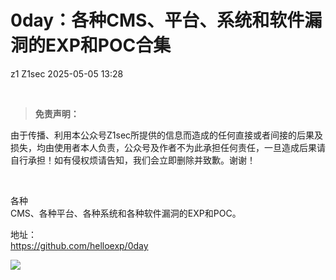 #  0day：各种CMS、平台、系统和软件漏洞的EXP和POC合集   
z1  Z1sec   2025-05-05 13:28  
  
   
  
> **免责声明：**  
  
由于传播、利用本公众号Z1sec所提供的信息而造成的任何直接或者间接的后果及损失，均由使用者本人负责，公众号及作者不为此承担任何责任，一旦造成后果请自行承担！如有侵权烦请告知，我们会立即删除并致歉。谢谢！  
  
  
   
  
各种  
CMS、各种平台、各种系统和各种软件漏洞的EXP和POC。  
  
地址：  
https://github.com/helloexp/0day  
  
![](https://mmbiz.qpic.cn/mmbiz_png/bnXduaibt5TGIrTNhK6RHIBQ2MQ5gtTqauqcYsxEAlu4fsACicoibnHMVUhiabpts1gTDE3zBOfDvvTYlAzUrSQIeA/640?wx_fmt=png&from=appmsg "")  
  
